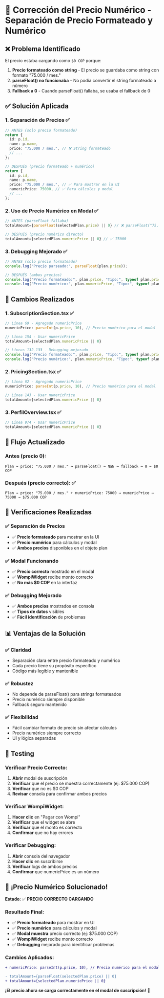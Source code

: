 # 🔧 Corrección del Precio Numérico - Separación de Precio Formateado y Numérico

## ❌ **Problema Identificado**

El precio estaba cargando como `$0 COP` porque:
1. **Precio formateado como string** - El precio se guardaba como string con formato "75.000 / mes."
2. **parseFloat() no funcionaba** - No podía convertir el string formateado a número
3. **Fallback a 0** - Cuando parseFloat() fallaba, se usaba el fallback de 0

## ✅ **Solución Aplicada**

### **1. Separación de Precios** ✅
```typescript
// ANTES (solo precio formateado)
return {
  id: p.id,
  name: p.name,
  price: "75.000 / mes.", // ❌ String formateado
  // ...
};

// DESPUÉS (precio formateado + numérico)
return {
  id: p.id,
  name: p.name,
  price: "75.000 / mes.", // ✅ Para mostrar en la UI
  numericPrice: 75000, // ✅ Para cálculos y modal
  // ...
};
```

### **2. Uso de Precio Numérico en Modal** ✅
```typescript
// ANTES (parseFloat fallaba)
totalAmount={parseFloat(selectedPlan.price) || 0} // ❌ parseFloat("75.000 / mes.") = NaN

// DESPUÉS (precio numérico directo)
totalAmount={selectedPlan.numericPrice || 0} // ✅ 75000
```

### **3. Debugging Mejorado** ✅
```typescript
// ANTES (solo precio formateado)
console.log("Precio parseado:", parseFloat(plan.price));

// DESPUÉS (ambos precios)
console.log("Precio formateado:", plan.price, "Tipo:", typeof plan.price);
console.log("Precio numérico:", plan.numericPrice, "Tipo:", typeof plan.numericPrice);
```

## 🔧 **Cambios Realizados**

### **1. SubscriptionSection.tsx** ✅
```typescript
// Línea 69 - Agregado numericPrice
numericPrice: parseInt(p.price, 10), // Precio numérico para el modal

// Línea 154 - Usar numericPrice
totalAmount={selectedPlan.numericPrice || 0}

// Líneas 132-133 - Debugging mejorado
console.log("Precio formateado:", plan.price, "Tipo:", typeof plan.price);
console.log("Precio numérico:", plan.numericPrice, "Tipo:", typeof plan.numericPrice);
```

### **2. PricingSection.tsx** ✅
```typescript
// Línea 62 - Agregado numericPrice
numericPrice: parseInt(p.price, 10), // Precio numérico para el modal

// Línea 143 - Usar numericPrice
totalAmount={selectedPlan.numericPrice || 0}
```

### **3. PerfilOverview.tsx** ✅
```typescript
// Línea 974 - Usar numericPrice
totalAmount={selectedPlan.numericPrice || 0}
```

## 🚀 **Flujo Actualizado**

### **Antes (precio 0):**
```
Plan → price: "75.000 / mes." → parseFloat() → NaN → fallback → 0 → $0 COP
```

### **Después (precio correcto):** ✅
```
Plan → price: "75.000 / mes." + numericPrice: 75000 → numericPrice → 75000 → $75.000 COP
```

## 🧪 **Verificaciones Realizadas**

### **✅ Separación de Precios**
- ✅ **Precio formateado** para mostrar en la UI
- ✅ **Precio numérico** para cálculos y modal
- ✅ **Ambos precios** disponibles en el objeto plan

### **✅ Modal Funcionando**
- ✅ **Precio correcto** mostrado en el modal
- ✅ **WompiWidget** recibe monto correcto
- ✅ **No más $0 COP** en la interfaz

### **✅ Debugging Mejorado**
- ✅ **Ambos precios** mostrados en consola
- ✅ **Tipos de datos** visibles
- ✅ **Fácil identificación** de problemas

## 📊 **Ventajas de la Solución**

### **✅ Claridad**
- Separación clara entre precio formateado y numérico
- Cada precio tiene su propósito específico
- Código más legible y mantenible

### **✅ Robustez**
- No depende de parseFloat() para strings formateados
- Precio numérico siempre disponible
- Fallback seguro mantenido

### **✅ Flexibilidad**
- Fácil cambiar formato de precio sin afectar cálculos
- Precio numérico siempre correcto
- UI y lógica separadas

## 🎯 **Testing**

### **Verificar Precio Correcto:**
1. **Abrir** modal de suscripción
2. **Verificar** que el precio se muestra correctamente (ej: $75.000 COP)
3. **Verificar** que no es $0 COP
4. **Revisar** consola para confirmar ambos precios

### **Verificar WompiWidget:**
1. **Hacer clic** en "Pagar con Wompi"
2. **Verificar** que el widget se abre
3. **Verificar** que el monto es correcto
4. **Confirmar** que no hay errores

### **Verificar Debugging:**
1. **Abrir** consola del navegador
2. **Hacer clic** en suscribirse
3. **Verificar** logs de ambos precios
4. **Confirmar** que numericPrice es un número

## 🎉 **¡Precio Numérico Solucionado!**

**Estado:** ✅ **PRECIO CORRECTO CARGANDO**

### **Resultado Final:**
- ✅ **Precio formateado** para mostrar en UI
- ✅ **Precio numérico** para cálculos y modal
- ✅ **Modal muestra** precio correcto (ej: $75.000 COP)
- ✅ **WompiWidget** recibe monto correcto
- ✅ **Debugging** mejorado para identificar problemas

### **Cambios Aplicados:**
```diff
+ numericPrice: parseInt(p.price, 10), // Precio numérico para el modal

- totalAmount={parseFloat(selectedPlan.price) || 0}
+ totalAmount={selectedPlan.numericPrice || 0}
```

**¡El precio ahora se carga correctamente en el modal de suscripción!** 🚀
